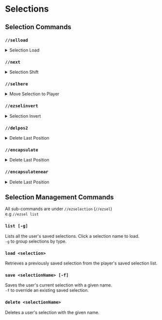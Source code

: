 # Selections

## Selection Commands

### `//selload`

<details>

<summary>Selection Load</summary>

**`//selload [selection] [-h]`**
_&#x41;lternate for \`//ezsel load\`_

The `//selload` command retrieves a previously saved selection from the player's saved selection list.

* Selection: A previously saved selection.
* **-h**: Moves the selection to the player when loaded

</details>

### `//next`

<details>
<summary>Selection Shift</summary>

**`//next <direction> <gap>`**

The `//next` command shifts your current selection area by its own size in a specified direction.

* **Direction** (Default: Player AIM): Specifies the direction to shift the selection towards. If not provided, it defaults to the direction the player is aiming.
* **Gap** (Default: 0): An optional parameter to add an additional gap between the current selection position, and the shifted position.

</details>

### `//selhere`

<details>

<summary>Move Selection to Player</summary>

**`//selhere [selectionPosition]`**

**`Alias: //seltome`**

The `//selhere` command moves your current selection to your location.

* **SelectionPosition** (Default: POS1): Specifies which point in the selection to move to the player's position. All other points will be moved to the relative position.
  * POS1 - The "Pos1" of the selection, or first point for convex/poly selections.
  * POS2 - The "Pos2" of the selection, or the last points for convex/poly selections.
  * CENTER - The center point of the selection

</details>

### `//ezselinvert`

<details>

<summary>Selection Invert</summary>

**`//ezselinvert`**

**`Alias: //selinvert`**

The `//ezselinvert` command reverses the order of points in your current selection.\
This will be most noticeable with convex selections as with a cuboid selection pos1 and pos2 will simply swap places, whereas a convex selection will reverse the order of every point.

</details>

### `//delpos2`

<details>

<summary>Delete Last Position</summary>

**`//delpos2`**

**`Alias: //-2`**

The `//delpos2` command removes the last secondary selection point for convex and poly selections.

</details>

### `//encapsulate`

<details>


<summary>Delete Last Position</summary>

**`//encapsulate <mask>`**

**`Alias: //enc`**

The `//encapsulate` command takes your existing selection and changes it to the smallest CUBOID selection which contains blocks matching the given mask.

* **Mask**: Blocks to encapsulate

</details>

### `//encapsulatenear`

<details>


<summary>Delete Last Position</summary>

**`//encapsulatenear <radius> <mask>`**

**`Alias: //encnear`**

The `//encapsulate near` command creates a new selection of the smallest CUBOID selection which contains blocks matching the given mask within the radius.

* **Radius**: Cuboid radius to search for matching blocks
* **Mask**: Blocks to encapsulate

</details>

## Selection Management Commands

All sub-commands are under `//ezselection` (`//ezsel`)\
e.g `//ezsel list`

### `list [-g]`

Lists all the user's saved selections. Click a selection name to load.\
`-g` to group selections by type.

### `load <selection>`

Retrieves a previously saved selection from the player's saved selection list.

### `save <selectionName> [-f]`

Saves the user's current selection with a given name.\
`-f` to override an existing saved selection.

### `delete <selectionName>`

Deletes a user's selection with the given name.
